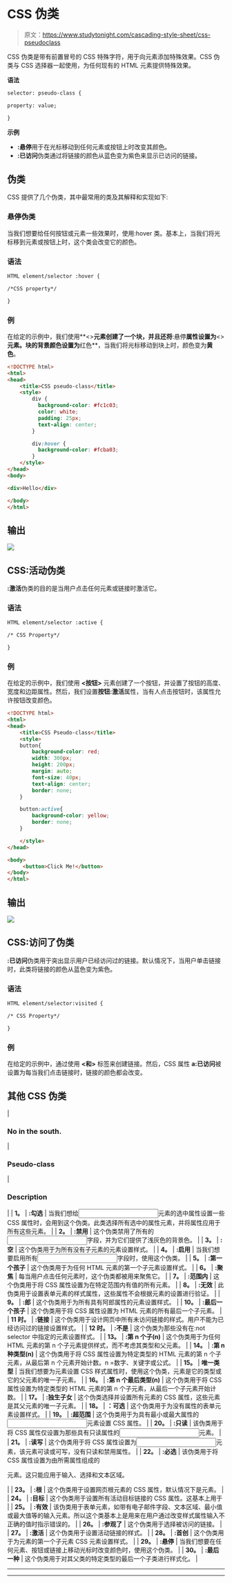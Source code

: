 # CSS 伪类

> 原文：<https://www.studytonight.com/cascading-style-sheet/css-pseudoclass>

CSS 伪类是带有前置冒号的 CSS 特殊字符，用于向元素添加特殊效果。CSS 伪类与 CSS 选择器一起使用，为任何现有的 HTML 元素提供特殊效果。

**语法**

```html
selector: pseudo-class {

property: value;

}
```

**示例**

*   **:悬停**用于在光标移动到任何元素或按钮上时改变其颜色。
*   **:已访问**伪类通过将链接的颜色从蓝色变为紫色来显示已访问的链接。

## 伪类

CSS 提供了几个伪类，其中最常用的类及其解释和实现如下:

### 悬停伪类

当我们想要给任何按钮或元素一些效果时，使用:hover 类。基本上，当我们将光标移到元素或按钮上时，这个类会改变它的颜色。

### **语法**

```html
HTML element/selector :hover {

/*CSS property*/

}
```

### **例**

在给定的示例中，我们使用**<>**元素创建了一个块，并且还将**:悬停**属性设置为**<>**元素。块的背景颜色设置为**红色**，当我们将光标移动到块上时，颜色变为**黄色**。

```html
<!DOCTYPE html>
<html>
<head>
	<title>CSS pseudo-class</title>
	<style>
		div {
		  background-color: #fc1c03;
		  color: white;
		  padding: 25px;
		  text-align: center;
		}

		div:hover {
		  background-color: #fcba03;
		}
	</style>
</head>
<body>

<div>Hello</div>

</body>
</html> 
```

## 输出

![](img/5b9176710b5baa99d2ca512382d55e21.png)

## CSS:活动伪类

**:激活**伪类的目的是当用户点击任何元素或链接时激活它。

### **语法**

```html
HTML element/selector :active {

/* CSS Property*/

}
```

### **例**

在给定的示例中，我们使用 **<按钮>** 元素创建了一个按钮，并设置了按钮的高度、宽度和边距属性。然后，我们设置**按钮:激活**属性，当有人点击按钮时，该属性允许按钮改变颜色。

```html
<!DOCTYPE html> 
<html> 
<head> 
    <title>CSS Pseudo-class</title> 
    <style> 
    button{ 
        background-color: red; 
        width: 300px; 
        height: 200px; 
        margin: auto; 
        font-size: 40px; 
        text-align: center; 
        border: none;
    } 

    button:active{ 
        background-color: yellow;
        border: none; 
    } 

    </style> 
</head> 

<body> 
     <button>Click Me!</button> 
</body> 
</html> 
```

## 输出

![](img/a047479bed133c8b0c0c0f7d9f8d6d02.png)

## CSS:访问了伪类

**:已访问**伪类用于突出显示用户已经访问过的链接。默认情况下，当用户单击链接时，此类将链接的颜色从蓝色变为紫色。

### **语法**

```html
HTML element/selector:visited {

/* CSS Property*/

}
```

### **例**

在给定的示例中，通过使用 **<和>** 标签来创建链接。然后，CSS 属性 **a:已访问**被设置为每当我们点击链接时，链接的颜色都会改变。

## 其他 CSS 伪类

| 

### No in the south.

 | 

### Pseudo-class

 | 

### Description

 |
| **1。** | **:勾选** | 当我们想给<input>元素的选中属性设置一些 CSS 属性时，会用到这个伪类。此类选择所有选中的属性元素，并将属性应用于所有这些元素。 |
| **2。** | **:禁用** | 这个伪类禁用了所有的<input type=" text">字段，并为它们提供了浅灰色的背景色。 |
| **3。** | **:空** | 这个伪类用于为所有没有子元素的元素设置样式。 |
| **4。** | **:启用** | 当我们想要启用所有<input type=" text">字段时，使用这个伪类。 |
| **5。** | **:第一个孩子** | 这个伪类用于为任何 HTML 元素的第一个子元素设置样式。 |
| **6。** | **:聚焦** | 每当用户点击任何元素时，这个伪类都被用来聚焦它。 |
| **7。** | **:范围内** | 这个伪类用于将 CSS 属性设置为在特定范围内有值的所有元素。 |
| **8。** | **:无效** | 此伪类用于设置表单元素的样式属性，这些属性不会根据元素的设置进行验证。 |
| **9。** | **:郎** | 这个伪类用于为所有具有阿郎属性的元素设置样式。 |
| **10。** | **:最后一个孩子** | 这个伪类用于将 CSS 属性设置为 HTML 元素的所有最后一个子元素。 |
| **11 时。** | **:链接** | 这个伪类用于设计网页中所有未访问链接的样式。用户不能为已经访问过的链接设置样式。 |
| **12 时。** | **:不是** | 这个伪类为那些没有在:not selector 中指定的元素设置样式。 |
| **13。** | **:第 n 个子(n)** | 这个伪类用于为任何 HTML 元素的第 n 个子元素提供样式，而不考虑其类型和父元素。 |
| **14。** | **:第 n 种类型(n)** | 这个伪类用于将 CSS 属性设置为特定类型的 HTML 元素的第 n 个子元素，从最后第 n 个元素开始计数。n =数字、关键字或公式。 |
| **15。** | **唯一类型** | 当我们想要为元素设置 CSS 样式属性时，使用这个伪类，元素是它的类型或它的父元素的唯一子元素。 |
| **16。** | **:第 n 个最后类型(n)** | 这个伪类用于将 CSS 属性设置为特定类型的 HTML 元素的第 n 个子元素，从最后一个子元素开始计数。 |
| **17。** | **:独生子女** | 这个伪类选择并设置所有元素的 CSS 属性，这些元素是其父元素的唯一子元素。 |
| **18。** | **：可选** | 这个伪类用于为没有属性的表单元素设置样式。 |
| **19。** | **:超范围** | 这个伪类用于为具有最小或最大属性的<input>元素设置 CSS 属性。 |
| **20。** | **:只读** | 该伪类用于将 CSS 属性仅设置为那些具有只读属性的<input>元素。 |
| **21。** | **:读写** | 这个伪类用于将 CSS 属性设置为<input>元素，该元素可读或可写，没有只读和禁用属性。 |
| **22。** | **:必选** | 该伪类用于将 CSS 属性设置为由所需属性组成的

<form>元素。这只能应用于输入、选择和文本区域。</form>

 |
| **23。** | **:根** | 这个伪类用于设置网页根元素的 CSS 属性，默认情况下是元素。 |
| **24。** | **:目标** | 这个伪类用于设置所有活动目标链接的 CSS 属性。这基本上用于 |
| **25。** | **:有效** | 该伪类用于表单元素，如带有电子邮件字段、文本区域、最小值或最大值等的输入元素。所以这个类基本上是用来在用户通过改变样式属性输入不正确的值时指示错误的。 |
| **26。** | **:参观了** | 这个伪类用于选择被访问的链接。 |
| **27。** | **:激活** | 这个伪类用于设置活动链接的样式。 |
| **28。** | **:首创** | 这个伪类用于为元素的第一个子元素 CSS 元素设置样式。 |
| **29。** | **:悬停** | 当我们想要在任何元素、按钮或链接上移动光标时改变颜色时，使用这个伪类。 |
| **30。** | **:最后一种** | 这个伪类用于对其父类的特定类型的最后一个子类进行样式化。 |

* * *

* * *
